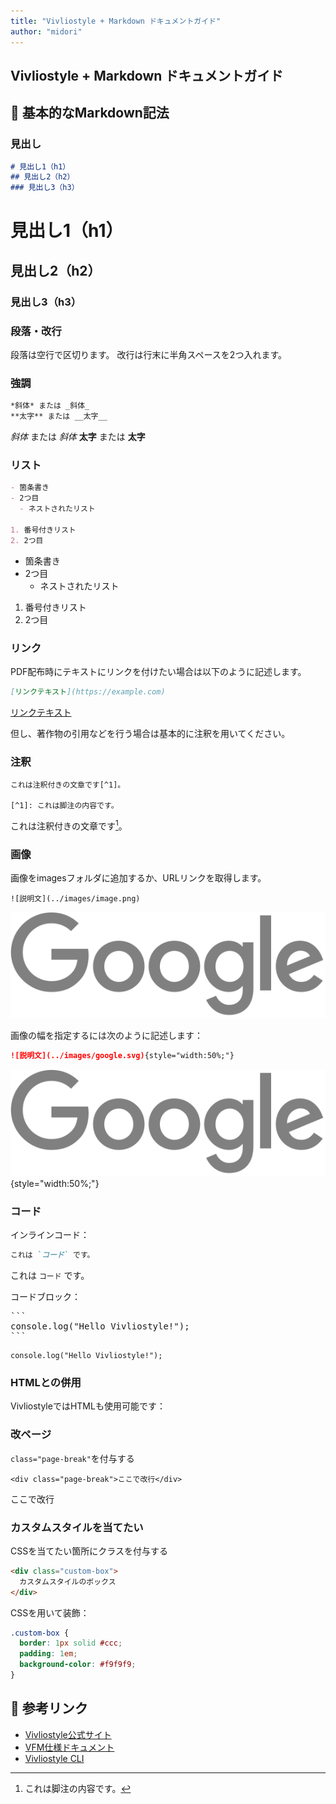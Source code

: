 ```yaml
---
title: "Vivliostyle + Markdown ドキュメントガイド"
author: "midori"
---
```


## Vivliostyle + Markdown ドキュメントガイド

## 📝 基本的なMarkdown記法

### 見出し

```markdown
# 見出し1（h1）
## 見出し2（h2）
### 見出し3（h3）
````

# 見出し1（h1）
## 見出し2（h2）
### 見出し3（h3）

### 段落・改行

段落は空行で区切ります。
改行は行末に半角スペースを2つ入れます。

### 強調

```markdown
*斜体* または _斜体_
**太字** または __太字__
```

*斜体* または _斜体_
**太字** または __太字__

### リスト

```markdown
- 箇条書き
- 2つ目
  - ネストされたリスト

1. 番号付きリスト
2. 2つ目
```

- 箇条書き
- 2つ目
  - ネストされたリスト

1. 番号付きリスト
2. 2つ目

### リンク
PDF配布時にテキストにリンクを付けたい場合は以下のように記述します。

```markdown
[リンクテキスト](https://example.com)
```

[リンクテキスト](https://example.com)

但し、著作物の引用などを行う場合は基本的に注釈を用いてください。

### 注釈

```
これは注釈付きの文章です[^1]。

[^1]: これは脚注の内容です。
```

これは注釈付きの文章です[^1]。

[^1]: これは脚注の内容です。

### 画像
画像をimagesフォルダに追加するか、URLリンクを取得します。
```
![説明文](../images/image.png)
```

![説明文](../images/google.svg)

画像の幅を指定するには次のように記述します：

```markdown
![説明文](../images/google.svg){style="width:50%;"}
```
![説明文](../images/google.svg){style="width:50%;"}

### コード

インラインコード：

```markdown
これは `コード` です。
```

これは `コード` です。

コードブロック：

<pre>
```
console.log("Hello Vivliostyle!");
```
</pre>

```
console.log("Hello Vivliostyle!");
```

### HTMLとの併用
VivliostyleではHTMLも使用可能です：

### 改ページ
`class="page-break"`を付与する

```
<div class="page-break">ここで改行</div>
```

<div class="page-break">ここで改行</div>

### カスタムスタイルを当てたい

CSSを当てたい箇所にクラスを付与する
```markdown
<div class="custom-box">
  カスタムスタイルのボックス
</div>
```

CSSを用いて装飾：

```css
.custom-box {
  border: 1px solid #ccc;
  padding: 1em;
  background-color: #f9f9f9;
}
```


## 🧩 参考リンク

* [Vivliostyle公式サイト](https://vivliostyle.org/)
* [VFM仕様ドキュメント](https://github.com/vivliostyle/vfm)
* [Vivliostyle CLI](https://github.com/vivliostyle/vivliostyle-cli)

